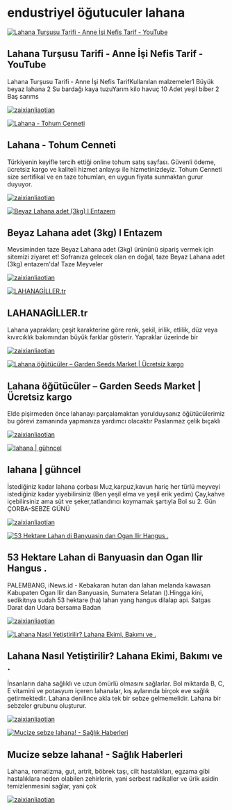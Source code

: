 # endustriyel öğutuculer lahana
<a href="https://mnn.zoosnet.net/LR/Chatpre.aspx?id=MNN94995150&p=https://topgrinding.com/" target="_blank">![Lahana Turşusu Tarifi - Anne İşi Nefis Tarif - YouTube](https://github.com/technlg/images/blob/main/55.jpg)</a>
## Lahana Turşusu Tarifi - Anne İşi Nefis Tarif - YouTube
Lahana Turşusu Tarifi - Anne İşi Nefis TarifKullanılan malzemeler1 Büyük beyaz lahana 2 Su bardağı kaya tuzuYarım kilo havuç 10 Adet yeşil biber 2 Baş sarıms
<a href="https://mnn.zoosnet.net/LR/Chatpre.aspx?id=MNN94995150&p=https://topgrinding.com/" target="_blank"><img src="https://github.com/technlg/images/raw/main/chat11.jpg" alt="zaixianliaotian"/></a><a href="//whatsapp.shibangsoft.com/WhatsApp.php" ><img src="https://github.com/technlg/images/raw/main/chat11.png" alt=""></a>
<a href="https://mnn.zoosnet.net/LR/Chatpre.aspx?id=MNN94995150&p=https://topgrinding.com/" target="_blank">![Lahana - Tohum Cenneti](https://github.com/technlg/images/blob/main/31.jpg)</a>
## Lahana - Tohum Cenneti
Türkiyenin keyifle tercih ettiği online tohum satış sayfası. Güvenli ödeme, ücretsiz kargo ve kaliteli hizmet anlayışı ile hizmetinizdeyiz. Tohum Cenneti size sertifikal ve en taze tohumları, en uygun fiyata sunmaktan gurur duyuyor.
<a href="https://mnn.zoosnet.net/LR/Chatpre.aspx?id=MNN94995150&p=https://topgrinding.com/" target="_blank"><img src="https://github.com/technlg/images/raw/main/chat11.jpg" alt="zaixianliaotian"/></a><a href="//whatsapp.shibangsoft.com/WhatsApp.php" ><img src="https://github.com/technlg/images/raw/main/chat11.png" alt=""></a>
<a href="https://mnn.zoosnet.net/LR/Chatpre.aspx?id=MNN94995150&p=https://topgrinding.com/" target="_blank">![Beyaz Lahana adet (3kg) l Entazem](https://github.com/technlg/images/blob/main/41.jpg)</a>
## Beyaz Lahana adet (3kg) l Entazem
Mevsiminden taze Beyaz Lahana adet (3kg) ürününü sipariş vermek için sitemizi ziyaret et! Sofranıza gelecek olan en doğal, taze Beyaz Lahana adet (3kg) entazem'da! Taze Meyveler
<a href="https://mnn.zoosnet.net/LR/Chatpre.aspx?id=MNN94995150&p=https://topgrinding.com/" target="_blank"><img src="https://github.com/technlg/images/raw/main/chat11.jpg" alt="zaixianliaotian"/></a><a href="//whatsapp.shibangsoft.com/WhatsApp.php" ><img src="https://github.com/technlg/images/raw/main/chat11.png" alt=""></a>
<a href="https://mnn.zoosnet.net/LR/Chatpre.aspx?id=MNN94995150&p=https://topgrinding.com/" target="_blank">![LAHANAGİLLER.tr](https://github.com/technlg/images/blob/main/8.jpg)</a>
## LAHANAGİLLER.tr
Lahana yaprakları; çeşit karakterine göre renk, şekil, irilik, etlilik, düz veya kıvırcıklık bakımından büyük farklar gösterir. Yapraklar üzerinde bir
<a href="https://mnn.zoosnet.net/LR/Chatpre.aspx?id=MNN94995150&p=https://topgrinding.com/" target="_blank"><img src="https://github.com/technlg/images/raw/main/chat11.jpg" alt="zaixianliaotian"/></a><a href="//whatsapp.shibangsoft.com/WhatsApp.php" ><img src="https://github.com/technlg/images/raw/main/chat11.png" alt=""></a>
<a href="https://mnn.zoosnet.net/LR/Chatpre.aspx?id=MNN94995150&p=https://topgrinding.com/" target="_blank">![Lahana öğütücüler – Garden Seeds Market | Ücretsiz kargo](https://github.com/technlg/images/blob/main/41.jpg)</a>
## Lahana öğütücüler – Garden Seeds Market | Ücretsiz kargo
Elde pişirmeden önce lahanayı parçalamaktan yorulduysanız öğütücülerimiz bu görevi zamanında yapmanıza yardımcı olacaktır Paslanmaz çelik bıçaklı 
<a href="https://mnn.zoosnet.net/LR/Chatpre.aspx?id=MNN94995150&p=https://topgrinding.com/" target="_blank"><img src="https://github.com/technlg/images/raw/main/chat11.jpg" alt="zaixianliaotian"/></a><a href="//whatsapp.shibangsoft.com/WhatsApp.php" ><img src="https://github.com/technlg/images/raw/main/chat11.png" alt=""></a>
<a href="https://mnn.zoosnet.net/LR/Chatpre.aspx?id=MNN94995150&p=https://topgrinding.com/" target="_blank">![lahana | gühncel](https://github.com/technlg/images/blob/main/34.jpg)</a>
## lahana | gühncel
İstediğiniz kadar lahana çorbası Muz,karpuz,kavun hariç her türlü meyveyi istediğiniz kadar yiyebilirsiniz (Ben yeşil elma ve yeşil erik yedim) Çay,kahve içebilirsiniz ama süt ve şeker,tatlandırıcı koymamak şartıyla Bol su 2. Gün ÇORBA-SEBZE GÜNÜ
<a href="https://mnn.zoosnet.net/LR/Chatpre.aspx?id=MNN94995150&p=https://topgrinding.com/" target="_blank"><img src="https://github.com/technlg/images/raw/main/chat11.jpg" alt="zaixianliaotian"/></a><a href="//whatsapp.shibangsoft.com/WhatsApp.php" ><img src="https://github.com/technlg/images/raw/main/chat11.png" alt=""></a>
<a href="https://mnn.zoosnet.net/LR/Chatpre.aspx?id=MNN94995150&p=https://topgrinding.com/" target="_blank">![53 Hektare Lahan di Banyuasin dan Ogan Ilir Hangus .](https://github.com/technlg/images/blob/main/25.jpg)</a>
## 53 Hektare Lahan di Banyuasin dan Ogan Ilir Hangus .
PALEMBANG, iNews.id - Kebakaran hutan dan lahan melanda kawasan Kabupaten Ogan Ilir dan Banyuasin, Sumatera Selatan ().Hingga kini, sedikitnya sudah 53 hektare (ha) lahan yang hangus dilalap api. Satgas Darat dan Udara bersama Badan 
<a href="https://mnn.zoosnet.net/LR/Chatpre.aspx?id=MNN94995150&p=https://topgrinding.com/" target="_blank"><img src="https://github.com/technlg/images/raw/main/chat11.jpg" alt="zaixianliaotian"/></a><a href="//whatsapp.shibangsoft.com/WhatsApp.php" ><img src="https://github.com/technlg/images/raw/main/chat11.png" alt=""></a>
<a href="https://mnn.zoosnet.net/LR/Chatpre.aspx?id=MNN94995150&p=https://topgrinding.com/" target="_blank">![Lahana Nasıl Yetiştirilir? Lahana Ekimi, Bakımı ve .](https://github.com/technlg/images/blob/main/61.jpg)</a>
## Lahana Nasıl Yetiştirilir? Lahana Ekimi, Bakımı ve .
İnsanların daha sağlıklı ve uzun ömürlü olmasını sağlarlar. Bol miktarda B, C, E vitamini ve potasyum içeren lahanalar, kış aylarında birçok eve sağlık getirmektedir. Lahana denilince akla tek bir sebze gelmemelidir. Lahana bir sebzeler grubunu oluşturur.
<a href="https://mnn.zoosnet.net/LR/Chatpre.aspx?id=MNN94995150&p=https://topgrinding.com/" target="_blank"><img src="https://github.com/technlg/images/raw/main/chat11.jpg" alt="zaixianliaotian"/></a><a href="//whatsapp.shibangsoft.com/WhatsApp.php" ><img src="https://github.com/technlg/images/raw/main/chat11.png" alt=""></a>
<a href="https://mnn.zoosnet.net/LR/Chatpre.aspx?id=MNN94995150&p=https://topgrinding.com/" target="_blank">![Mucize sebze lahana! - Sağlık Haberleri](https://github.com/technlg/images/blob/main/46.jpg)</a>
## Mucize sebze lahana! - Sağlık Haberleri
Lahana, romatizma, gut, artrit, böbrek taşı, cilt hastalıkları, egzama gibi hastalıklara neden olabilen zehirlerin, yani serbest radikaller ve ürik asidin temizlenmesini sağlar, yani çok 
<a href="https://mnn.zoosnet.net/LR/Chatpre.aspx?id=MNN94995150&p=https://topgrinding.com/" target="_blank"><img src="https://github.com/technlg/images/raw/main/chat11.jpg" alt="zaixianliaotian"/></a><a href="//whatsapp.shibangsoft.com/WhatsApp.php" ><img src="https://github.com/technlg/images/raw/main/chat11.png" alt=""></a>
